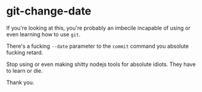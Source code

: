 # git-change-date

If you're looking at this, you're probably an imbecile incapable of using or even learning how to use `git`.

There's a fucking `--date` parameter to the `commit` command you absolute fucking retard.

Stop using or even making shitty nodejs tools for absolute idiots. They have to learn or die.

Thank you.
